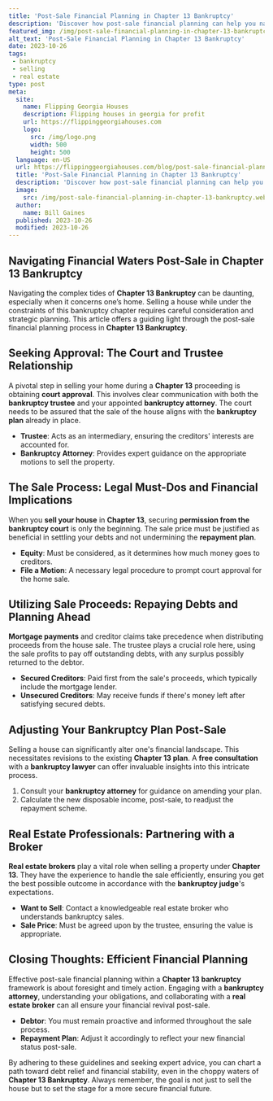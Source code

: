 ```yaml
---
title: 'Post-Sale Financial Planning in Chapter 13 Bankruptcy'
description: 'Discover how post-sale financial planning can help you navigate Chapter 13 bankruptcy. Learn strategies to rebuild your financial future after bankruptcy.'
featured_img: /img/post-sale-financial-planning-in-chapter-13-bankruptcy.webp
alt_text: 'Post-Sale Financial Planning in Chapter 13 Bankruptcy'
date: 2023-10-26
tags:
 - bankruptcy
 - selling
 - real estate
type: post
meta:
  site:
    name: Flipping Georgia Houses
    description: Flipping houses in georgia for profit
    url: https://flippinggeorgiahouses.com
    logo:
      src: /img/logo.png
      width: 500
      height: 500
  language: en-US
  url: https://flippinggeorgiahouses.com/blog/post-sale-financial-planning-in-chapter-13-bankruptcy
  title: 'Post-Sale Financial Planning in Chapter 13 Bankruptcy'
  description: 'Discover how post-sale financial planning can help you navigate Chapter 13 bankruptcy. Learn strategies to rebuild your financial future after bankruptcy.'
  image:
    src: /img/post-sale-financial-planning-in-chapter-13-bankruptcy.webp
  author:
    name: Bill Gaines
  published: 2023-10-26
  modified: 2023-10-26
---
```



## Navigating Financial Waters Post-Sale in Chapter 13 Bankruptcy

Navigating the complex tides of **Chapter 13 Bankruptcy** can be daunting, especially when it concerns one’s home. Selling a house while under the constraints of this bankruptcy chapter requires careful consideration and strategic planning. This article offers a guiding light through the post-sale financial planning process in **Chapter 13 Bankruptcy**.

## Seeking Approval: The Court and Trustee Relationship

A pivotal step in selling your home during a **Chapter 13** proceeding is obtaining **court approval**. This involves clear communication with both the **bankruptcy trustee** and your appointed **bankruptcy attorney**. The court needs to be assured that the sale of the house aligns with the **bankruptcy plan** already in place.
  - **Trustee**: Acts as an intermediary, ensuring the creditors' interests are accounted for.
  - **Bankruptcy Attorney**: Provides expert guidance on the appropriate motions to sell the property.

## The Sale Process: Legal Must-Dos and Financial Implications

When you **sell your house** in **Chapter 13**, securing **permission from the bankruptcy court** is only the beginning. The sale price must be justified as beneficial in settling your debts and not undermining the **repayment plan**.
  - **Equity**: Must be considered, as it determines how much money goes to creditors.
  - **File a Motion**: A necessary legal procedure to prompt court approval for the home sale.

## Utilizing Sale Proceeds: Repaying Debts and Planning Ahead

**Mortgage payments** and creditor claims take precedence when distributing proceeds from the house sale. The trustee plays a crucial role here, using the sale profits to pay off outstanding debts, with any surplus possibly returned to the debtor.
  - **Secured Creditors**: Paid first from the sale's proceeds, which typically include the mortgage lender.
  - **Unsecured Creditors**: May receive funds if there's money left after satisfying secured debts.

## Adjusting Your Bankruptcy Plan Post-Sale

Selling a house can significantly alter one's financial landscape. This necessitates revisions to the existing **Chapter 13 plan**. A **free consultation** with a **bankruptcy lawyer** can offer invaluable insights into this intricate process.

1. Consult your **bankruptcy attorney** for guidance on amending your plan.
2. Calculate the new disposable income, post-sale, to readjust the repayment scheme.

## Real Estate Professionals: Partnering with a Broker

**Real estate brokers** play a vital role when selling a property under **Chapter 13**. They have the experience to handle the sale efficiently, ensuring you get the best possible outcome in accordance with the **bankruptcy judge**'s expectations.
  - **Want to Sell**: Contact a knowledgeable real estate broker who understands bankruptcy sales.
  - **Sale Price**: Must be agreed upon by the trustee, ensuring the value is appropriate.

## Closing Thoughts: Efficient Financial Planning

Effective post-sale financial planning within a **Chapter 13 bankruptcy** framework is about foresight and timely action. Engaging with a **bankruptcy attorney**, understanding your obligations, and collaborating with a **real estate broker** can all ensure your financial revival post-sale.
  - **Debtor**: You must remain proactive and informed throughout the sale process.
  - **Repayment Plan**: Adjust it accordingly to reflect your new financial status post-sale.

By adhering to these guidelines and seeking expert advice, you can chart a path toward debt relief and financial stability, even in the choppy waters of **Chapter 13 Bankruptcy**. Always remember, the goal is not just to sell the house but to set the stage for a more secure financial future.